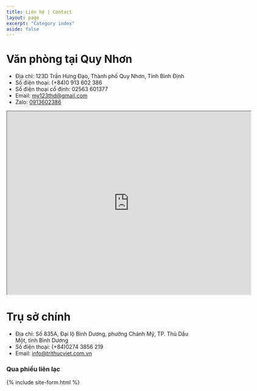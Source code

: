 ```yaml
---
title: Liên hệ | Contact
layout: page
excerpt: "Category index"
aside: false
---
```


# Văn phòng tại Quy Nhơn

* Địa chỉ: 123D Trần Hưng Đạo, Thành phố Quy Nhơn, Tỉnh Bình Định
* Số điện thoại: (+84)0 913 602 386
* Số điện thoại cố định: 02563 601377
* Email: my123thd@gmail.com
* Zalo: [0913602386](https://chat.zalo.me/?phone=0913602386)

<iframe src="https://www.google.com/maps/d/embed?mid=16TTCdQb1sHKoVd7ojKlxRbsnPO0JaOc&ehbc=2E312F" width="640" height="480"></iframe>

# Trụ sở chính

* Địa chỉ: Số 835A, Đại lộ Bình Dương, phường Chánh Mỹ, TP. Thủ Dầu Một, tỉnh Bình Dương
* Số điện thoại: (+84)0274 3856 219
* Email: info@trithucviet.com.vn

### Qua phiếu liên lạc

{% include site-form.html %}
